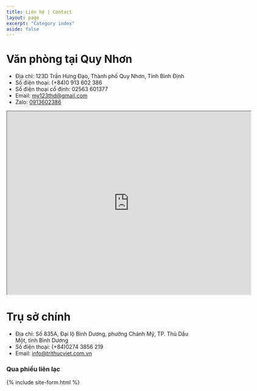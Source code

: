 ```yaml
---
title: Liên hệ | Contact
layout: page
excerpt: "Category index"
aside: false
---
```


# Văn phòng tại Quy Nhơn

* Địa chỉ: 123D Trần Hưng Đạo, Thành phố Quy Nhơn, Tỉnh Bình Định
* Số điện thoại: (+84)0 913 602 386
* Số điện thoại cố định: 02563 601377
* Email: my123thd@gmail.com
* Zalo: [0913602386](https://chat.zalo.me/?phone=0913602386)

<iframe src="https://www.google.com/maps/d/embed?mid=16TTCdQb1sHKoVd7ojKlxRbsnPO0JaOc&ehbc=2E312F" width="640" height="480"></iframe>

# Trụ sở chính

* Địa chỉ: Số 835A, Đại lộ Bình Dương, phường Chánh Mỹ, TP. Thủ Dầu Một, tỉnh Bình Dương
* Số điện thoại: (+84)0274 3856 219
* Email: info@trithucviet.com.vn

### Qua phiếu liên lạc

{% include site-form.html %}
